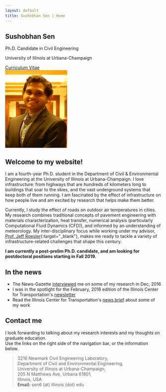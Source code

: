 ```yaml
---
layout: default
title: Sushobhan Sen | Home
---
```


<div class="container">
	<div class="row">
		<div class="col-md-4 banner-custom offset-md-2">
			<h2 class="banner-title">Sushobhan Sen</h2>
			<p>Ph.D. Candidate in Civil Engineering</p>
			<p>University of Illinois at Urbana-Champaign</p>
			<a href="https://github.com/sushobhansen/CV/blob/master/sushobhan-sen-cv.pdf" target="_blank" class="banner-button"><i class="fa fa-cloud-download fa-lg" aria-hidden="true"></i> Curriculum Vitae</a>
		</div><!--col-md-4-->
		<div class="col-md-4 offset-md-2">
			<img src="/images/sen-pro-pic.jpg" alt="sen-pro-pic" height="250px" width="200px" class="img-responsive">
		</div><!--col-md-4-->
	</div><!--row-->
</div><!--container-->

## Welcome to my website!
I am a fourth-year Ph.D. student in the Department of Civil & Environmental Engineering at the University of Illinois at Urbana-Champaign. I love infrastructure: from highways that are hundreds of kilometers long to buildings that soar to the skies, and the vast underground systems that keep both of them running. I am fascinated by the effect of infrastructure on how people live and am excited by research that helps make them better.

<!---A nice picture but it clutters the homepage
<figure style="text-align:center;">
	<img src="/images/boston-street.jpg" width="50%" height="auto" alt="boston-street">
	<figcaption>A view of a street in the heart of Boston, MA</figcaption>
</figure>--->

Currently, I study the effect of roads on outdoor air temperatures in cities. My research combines traditional concepts of pavement engineering with materials characterization, heat transfer, numerical analysis (particularly Computational Fluid Dynamics (CFD)), and informed by an understanding of meteorology. My inter-disciplinary focus while working under my advisor, [Prof. Jeff Roesler](https://cee.illinois.edu/directory/profile/jroesler){:target="_blank"}, makes me ready to tackle a variety of infrastructure-related challenges that shape this century. 

**I am currently a post-prelim Ph.D. candidate, and am looking for postdoctoral positions starting in Fall 2019.**

## <i class="fa fa-newspaper-o"></i> In the news 
- The News-Gazette [interviewed](http://www.news-gazette.com/video/2016-12-23/wired-sushobhan-sen.html) me on some of my research in Dec, 2016
- I was in the spotlight for the February, 2018 edition of the Illinois Center for Transportation's [newsletter](http://ict.illinois.edu/2018/01/26/ict-student-spotlight-sushobhan-sen/) 
- Read the Illinois Center for Transportation's [news brief](http://ict.illinois.edu/2018/04/19/urban-heat-islands-studied-within-a-pavement-lca-framework/) about some of my work

## <i class="fa fa-id-card-o"></i> Contact me
I look forwarding to talking about my research interests and my thoughts on graduate education. <br>Use the links on the right side of the navigation bar, or the information below.

<blockquote>
	3216 Newmark Civil Engineering Laboratory, <br> 
	Department of Civil and Environmental Engineering, <br> 
	University of Illinois at Urbana-Champaign, <br>
	205 N Matthews Ave, Urbana 61801, <br> 
	Illinois, USA <br>
	<b>Email:</b> sen6 (at) illinois (dot) edu
</blockquote>
